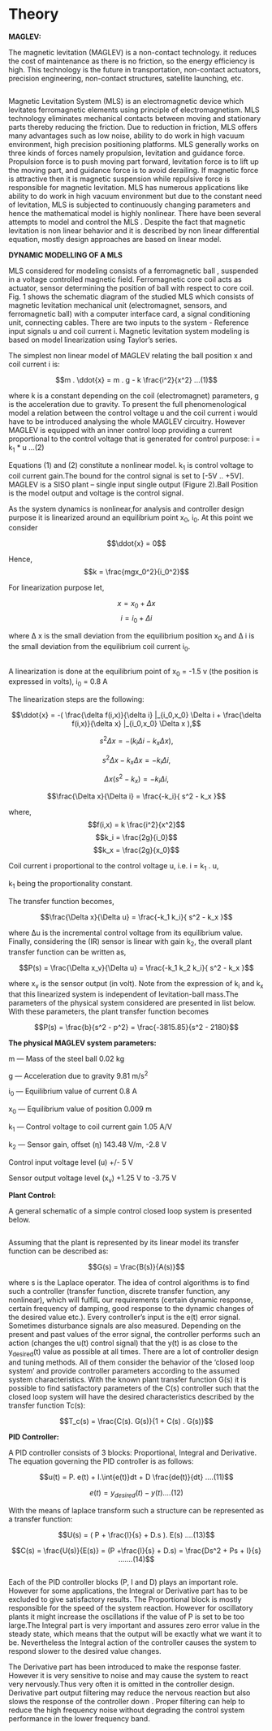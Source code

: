 # Theory

 **MAGLEV:**
								 
The magnetic levitation (MAGLEV) is a non-contact technology. it reduces the cost of maintenance as there is no friction, so the energy efficiency is high. This technology is the future in transportation, non-contact actuators, precision engineering, non-contact structures, satellite launching, etc.
							
<div align="center">
<img alt="" src="./images/img_content1.png" class="img-fluid">
</div>
							
Magnetic Levitation System (MLS) is an electromagnetic device which levitates ferromagnetic elements using principle of electromagnetism. MLS technology eliminates mechanical contacts between moving and stationary
parts thereby reducing the friction. Due to reduction in friction, MLS offers many advantages such as low noise, ability to do work in high vacuum environment, high precision positioning platforms. MLS generally works on three kinds of forces namely propulsion, levitation and guidance force. Propulsion force is to push moving part forward, levitation force is to lift up the moving part, and guidance force is to avoid derailing. If magnetic force is attractive then it is magnetic suspension while repulsive force is responsible for magnetic levitation. MLS has numerous applications like ability to do work in high vacuum environment but due to the constant need of levitation, MLS is subjected to continuously changing parameters and hence the mathematical model is highly nonlinear. There have been several attempts to model and control the MLS . Despite the fact that magnetic levitation is non linear behavior and it is described by non linear differential equation, mostly design approaches are based on linear model.
								
								
**DYNAMIC MODELLING OF A MLS**
								
MLS considered for modeling consists of a ferromagnetic ball , suspended in a voltage controlled magnetic field. Ferromagnetic core coil acts as actuator, sensor determining the position of ball with respect to core coil. Fig. 1 shows the schematic diagram of the studied MLS which consists of magnetic levitation mechanical unit (electromagnet, sensors, and ferromagnetic ball) with a computer interface card, a signal conditioning unit, connecting cables. There are two inputs to the system - Reference input signals u and coil current i.
Magnetic levitation system modeling is based on model linearization using Taylor’s series.
								
The simplest non linear model of MAGLEV relating the ball position x and coil current i is:
								
$$m . \ddot{x} = m . g - k \frac{i^2}{x^2} ...(1)$$
								
where k is a constant depending on the coil (electromagnet) parameters, g is the acceleration due to gravity. To present the full phenomenological model a relation between the control voltage u and the coil current i would have to be introduced analysing the whole MAGLEV circuitry. However MAGLEV is equipped with an inner control loop providing a current proportional to the control voltage that is generated for control purpose:
i = k<sub>1</sub> * u ...(2)

Equations (1) and (2) constitute a nonlinear model.
k<sub>1</sub> is control voltage to coil current gain.The bound for the control signal is set to [-5V .. +5V]. MAGLEV is a SISO plant – single input single output (Figure 2).Ball Position is the model output and voltage is the control signal.
								
As the system dynamics is nonlinear,for analysis and controller design purpose it is linearized around an equilibrium point x<sub>0</sub>, i<sub>0</sub>. At this point we consider

$$\ddot{x} = 0$$
								
Hence,
$$k = \frac{mgx_0^2}{i_0^2}$$
								
For linearization purpose let,
								
$$x = x_0 + \Delta x$$
$$i = i_0 + \Delta i$$
								
where &Delta; x is the small deviation from the equilibrium position x<sub>0</sub> and &Delta; i is the small deviation from the equilibrium coil current i<sub>0</sub>.
								
<div align="center">
<img alt="" src="./images/img_content2_2.png" class="img-fluid">
</div>
								
A linearization is done at the equilibrium point of x<sub>0</sub> = -1.5 v (the position is expressed in volts), i<sub>0</sub> = 0.8 A

The linearization steps are the following:

								
$$\ddot{x} = -( \frac{\delta f(i,x)}{\delta i} |_{i_0,x_0} \Delta i + \frac{\delta f(i,x)}{\delta x} |_{i_0,x_0} \Delta x ),$$

								
$$s^2\Delta x = -( k_i \Delta i -k_x \Delta x ),$$
								
$$s^2\Delta x - k_x \Delta x = - k_i \Delta i,$$
								
$$\Delta x( s^2 - k_x ) = - k_i \Delta i,$$
								
$$\frac{\Delta x}{\Delta i} = \frac{-k_i}{ s^2 - k_x }$$
								
where,
$$f(i,x) = k \frac{i^2}{x^2}$$
$$k_i = \frac{2g}{i_0}$$
$$k_x = \frac{2g}{x_0}$$
								
Coil current i proportional to the control voltage u, i.e. i = k<sub>1</sub> . u, 

k<sub>1</sub> being the proportionality constant.

The transfer function becomes,
								
$$\frac{\Delta x}{\Delta u} = \frac{-k_1 k_i}{ s^2 - k_x }$$
								
where &Delta;u is the incremental control voltage from its equilibrium value. Finally, considering the (IR) sensor is linear with gain k<sub>2</sub>, the overall plant transfer function can be written as,
								
$$P(s) = \frac{\Delta x_v}{\Delta u} = \frac{-k_1 k_2 k_i}{ s^2 - k_x }$$
								
where x<sub>v</sub> is the sensor output (in volt). Note from the expression of k<sub>i</sub> and k<sub>x</sub> that this linearized system is independent of levitation-ball mass.The parameters of the physical system considered are presented in list below. With these parameters, the plant transfer function becomes
								
$$P(s) = \frac{b}{s^2 - p^2} = \frac{-3815.85}{s^2 - 2180}$$
								
**The physical MAGLEV system parameters:**
								
m — Mass of the steel ball 0.02 kg

g — Acceleration due to gravity 9.81 m/s<sup>2</sup>

i<sub>0</sub> — Equilibrium value of current 0.8 A

x<sub>0</sub> — Equilibrium value of position 0.009 m

k<sub>1</sub> — Control voltage to coil current gain 1.05 A/V

k<sub>2</sub> — Sensor gain, offset (&eta;) 143.48 V/m, -2.8 V

Control input voltage level (u) +/- 5 V

Sensor output voltage level (x<sub>v</sub>) +1.25 V to -3.75 V


**Plant Control:**
								
A general schematic of a simple control closed loop system is presented below.

<div align ="center">
<img alt="" src="./images/img_content6.png" class="img-fluid">
</div>
								
Assuming that the plant is represented by its linear model its transfer function can be described as:
 
$$G(s) = \frac{B(s)}{A(s)}$$
								 
 where s is the Laplace operator. The idea of control algorithms is to find such a controller (transfer function, discrete transfer function, any nonlinear), which will fulfilL our requirements (certain dynamic response, certain frequency of damping, good response to the dynamic changes of the desired value etc.).
Every controller’s input is the e(t) error signal. Sometimes disturbance signals are also measured. Depending on the present and past values of the error signal, the controller performs such an action (changes the u(t) control signal) that the y(t) is as close to the y<sub>desired</sub>(t) value as possible at all times.
There are a lot of controller design and tuning methods. All of them consider the behavior of the ‘closed loop system’ and provide controller parameters according to the assumed system characteristics. With the known plant transfer function G(s) it is possible to find satisfactory parameters of the C(s) controller such that 
the closed loop system will have the desired characteristics described by the transfer function Tc(s):
								
$$T_c(s) = \frac{C(s). G(s)}{1 + C(s) . G(s)}$$
 
 
**PID Controller:**
								
A PID controller consists of 3 blocks: Proportional, Integral and Derivative. The equation governing the PID controller is as follows:
								
$$u(t) = P. e(t) + I.\int{e(t)}dt + D \frac{de(t)}{dt} ....(11)$$
								
$$e(t) = y_{desired}(t) - y(t) ....(12)$$
								
With the means of laplace transform such a structure can be represented as a transfer function:

$$U(s) = ( P + \frac{I}{s} + D.s ). E(s) ....(13)$$
								
$$C(s) = \frac{U(s)}{E(s)} = (P +\frac{I}{s} + D.s) = \frac{Ds^2 + Ps + I}{s} .......(14)$$	
								
<div align="center">
<img alt="" src="./images/PID.png" class="img-fluid">
</div>
								 
Each of the PID controller blocks (P, I and D) plays an important role. However for some applications, the Integral or Derivative part has to be excluded to give satisfactory results. The Proportional block is mostly responsible for the speed of the system reaction. However for oscillatory plants it might increase the oscillations if the value of P is set to be too large.The Integral part is very important and assures zero error value in the steady state, which means that the output will be exactly what we want it to be. Nevertheless the Integral action of the controller causes the system to respond slower to the desired value changes.

The Derivative part has been introduced to make the response faster. However it is very sensitive to noise and may cause the system to react very nervously.Thus very often it is omitted in the controller design. Derivative part output filtering may reduce the nervous reaction but also slows the response of the controller down . Proper filtering can help to reduce the high frequency noise without degrading the control system performance in the lower frequency band.


						
<script id="MathJax-script" async src="https://cdn.jsdelivr.net/npm/mathjax@3/es5/tex-mml-chtml.js"></script>								